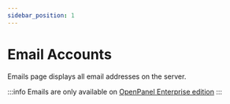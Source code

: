 ```yaml
---
sidebar_position: 1
---
```


# Email Accounts

Emails page displays all email addresses on the server.

:::info
Emails are only available on [OpenPanel Enterprise edition](/beta)
:::
